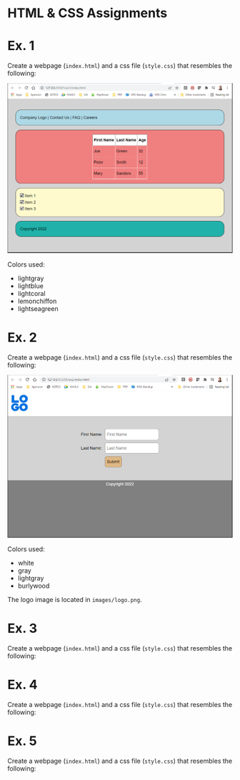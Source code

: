 # HTML & CSS Assignments

# Ex. 1 
Create a webpage (`index.html`) and a css file (`style.css`) that resembles the following:

![](./docs/ex1.png)

Colors used:
- lightgray
- lightblue
- lightcoral
- lemonchiffon
- lightseagreen

# Ex. 2
Create a webpage (`index.html`) and a css file (`style.css`) that resembles the following:

![](./docs/ex2.png)

Colors used:
- white
- gray
- lightgray
- burlywood

The logo image is located in `images/logo.png`.

# Ex. 3
Create a webpage (`index.html`) and a css file (`style.css`) that resembles the following:

# Ex. 4
Create a webpage (`index.html`) and a css file (`style.css`) that resembles the following:

# Ex. 5

Create a webpage (`index.html`) and a css file (`style.css`) that resembles the following:

